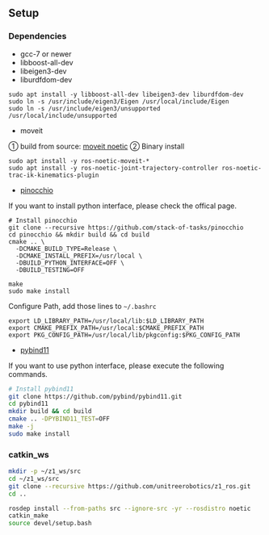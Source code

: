 ## Setup

### Dependencies

+ gcc-7 or newer
+ libboost-all-dev
+ libeigen3-dev
+ liburdfdom-dev

```shell
sudo apt install -y libboost-all-dev libeigen3-dev liburdfdom-dev
sudo ln -s /usr/include/eigen3/Eigen /usr/local/include/Eigen
sudo ln -s /usr/include/eigen3/unsupported /usr/local/include/unsupported
```
+ moveit

① build from source: [moveit noetic](https://ros-planning.github.io/moveit_tutorials/doc/getting_started/getting_started.html)
② Binary install
```
sudo apt install -y ros-noetic-moveit-*
sudo apt install -y ros-noetic-joint-trajectory-controller ros-noetic-trac-ik-kinematics-plugin
```

+ [pinocchio](https://stack-of-tasks.github.io/pinocchio/download.html)

If you want to install python interface, please check the offical page.
```
# Install pinocchio
git clone --recursive https://github.com/stack-of-tasks/pinocchio
cd pinocchio && mkdir build && cd build
cmake .. \
  -DCMAKE_BUILD_TYPE=Release \
  -DCMAKE_INSTALL_PREFIX=/usr/local \
  -DBUILD_PYTHON_INTERFACE=OFF \
  -DBUILD_TESTING=OFF 

make
sudo make install
```

Configure Path, add those lines to `~/.bashrc`
```
export LD_LIBRARY_PATH=/usr/local/lib:$LD_LIBRARY_PATH
export CMAKE_PREFIX_PATH=/usr/local:$CMAKE_PREFIX_PATH
export PKG_CONFIG_PATH=/usr/local/lib/pkgconfig:$PKG_CONFIG_PATH
```

+ [pybind11](https://github.com/pybind/pybind11) 

If you want to use python interface, please execute the following commands.

```bash
# Install pybind11
git clone https://github.com/pybind/pybind11.git
cd pybind11
mkdir build && cd build
cmake .. -DPYBIND11_TEST=OFF
make -j
sudo make install
```

### catkin_ws

```bash
mkdir -p ~/z1_ws/src
cd ~/z1_ws/src
git clone --recursive https://github.com/unitreerobotics/z1_ros.git
cd ..

rosdep install --from-paths src --ignore-src -yr --rosdistro noetic
catkin_make
source devel/setup.bash
```
